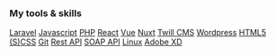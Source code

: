 ### My tools & skills

<a href="https://laravel.com/" class="link-big" target="_blank">Laravel</a>
<a href="https://developer.mozilla.org/en-US/docs/Web/JavaScript" class="link-big" target="_blank">Javascript</a>
<a href="https://www.php.net/" class="link-big" target="_blank">PHP</a>
<a href="https://reactjs.org/" class="link-big" target="_blank">React</a>
<a href="https://vuejs.org/" class="link-big" target="_blank">Vue</a>
<a href="https://nuxtjs.org/" class="link-big" target="_blank">Nuxt</a>
<a href="https://twill.io/" class="link-big" target="_blank">Twill CMS</a>
<a href="https://wordpress.org/" class="link-big" target="_blank">Wordpress</a>
<a href="https://developer.mozilla.org/en-US/docs/Glossary/HTML5" class="link-big" target="_blank">HTML5</a>
<a href="https://sass-lang.com/" class="link-big" target="_blank">(S)CSS</a>
<a href="https://git-scm.com/" class="link-big" target="_blank">Git</a>
<a href="https://developer.mozilla.org/en-US/docs/Glossary/API" class="link-big" target="_blank">Rest API</a>
<a href="https://developer.mozilla.org/en-US/docs/Glossary/SOAP" class="link-big" target="_blank">SOAP API</a>
<a href="https://www.linux.org/" class="link-big" target="_blank">Linux</a>
<a href="https://www.adobe.com/nl/products/xd.html" class="link-big" target="_blank">Adobe XD</a>
